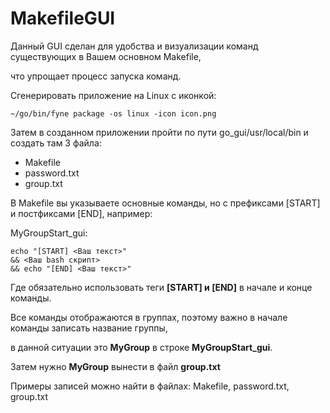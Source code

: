 # MakefileGUI

Данный GUI сделан для удобства и визуализации команд существующих в Вашем основном Makefile, 

что упрощает процесс запуска команд.

Сгенерировать приложение на Linux с иконкой:

    ~/go/bin/fyne package -os linux -icon icon.png

Затем в созданном приложении пройти по пути go_gui/usr/local/bin и создать там 3 файла:
- Makefile
- password.txt
- group.txt

В Makefile вы указываете основные команды, но с префиксами [START] и постфиксами [END], например:

MyGroupStart_gui:

    echo "[START] <Ваш текст>" 
    && <Ваш bash скрипт>
    && echo "[END] <Ваш текст>"

Где обязательно использовать теги **[START] и [END]** в начале и конце команды.

Все команды отображаются в группах, поэтому важно в начале команды записать название группы, 

в данной ситуации это **MyGroup** в строке **MyGroupStart_gui**.

Затем нужно **MyGroup** вынести в файл **group.txt**

Примеры записей можно найти в файлах: Makefile, password.txt, group.txt